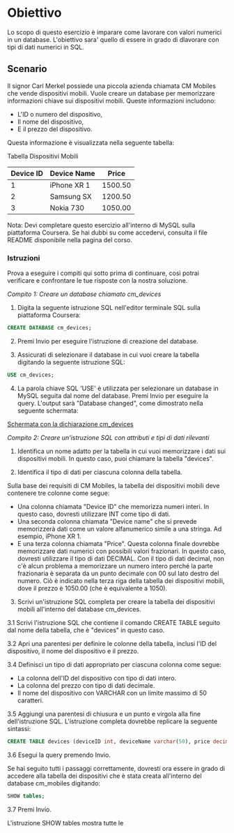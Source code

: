 # Obiettivo

Lo scopo di questo esercizio è imparare come lavorare con valori numerici in un database. L'obiettivo sara' quello di essere in grado di dlavorare con tipi di dati numerici in SQL.

## Scenario

Il signor Carl Merkel possiede una piccola azienda chiamata CM Mobiles che vende dispositivi mobili. Vuole creare un database per memorizzare informazioni chiave sui dispositivi mobili. Queste informazioni includono:
- L'ID o numero del dispositivo,
- Il nome del dispositivo,
- E il prezzo del dispositivo.

Questa informazione è visualizzata nella seguente tabella:

Tabella Dispositivi Mobili

| Device ID | Device Name | Price   |
|-----------|-------------|---------|
| 1         | iPhone XR 1 | 1500.50 |
| 2         | Samsung SX  | 1200.50 |
| 3         | Nokia 730   | 1050.00 |

Nota: Devi completare questo esercizio all'interno di MySQL sulla piattaforma Coursera. Se hai dubbi su come accedervi, consulta il file README disponibile nella pagina del corso.

### Istruzioni

Prova a eseguire i compiti qui sotto prima di continuare, così potrai verificare e confrontare le tue risposte con la nostra soluzione.

*Compito 1: Creare un database chiamato cm_devices*

1. Digita la seguente istruzione SQL nell'editor terminale SQL sulla piattaforma Coursera:

```sql
CREATE DATABASE cm_devices;
```

2. Premi Invio per eseguire l'istruzione di creazione del database.

3. Assicurati di selezionare il database in cui vuoi creare la tabella digitando la seguente istruzione SQL:

```sql
USE cm_devices;
```

4. La parola chiave SQL 'USE' è utilizzata per selezionare un database in MySQL seguita dal nome del database. Premi Invio per eseguire la query. L'output sarà "Database changed", come dimostrato nella seguente schermata:

[Schermata con la dichiarazione cm_devices](URL_dell'immagine)

*Compito 2: Creare un'istruzione SQL con attributi e tipi di dati rilevanti*

1. Identifica un nome adatto per la tabella in cui vuoi memorizzare i dati sui dispositivi mobili. In questo caso, puoi chiamare la tabella "devices".

2. Identifica il tipo di dati per ciascuna colonna della tabella.

Sulla base dei requisiti di CM Mobiles, la tabella dei dispositivi mobili deve contenere tre colonne come segue:

- Una colonna chiamata "Device ID" che memorizza numeri interi. In questo caso, dovresti utilizzare INT come tipo di dati.
- Una seconda colonna chiamata "Device name" che si prevede memorizzerà dati come un valore alfanumerico simile a una stringa. Ad esempio, iPhone XR 1.
- E una terza colonna chiamata "Price". Questa colonna finale dovrebbe memorizzare dati numerici con possibili valori frazionari. In questo caso, dovresti utilizzare il tipo di dati DECIMAL. Con il tipo di dati decimal, non c'è alcun problema a memorizzare un numero intero perché la parte frazionaria è separata da un punto decimale con 00 sul lato destro del numero. Ciò è indicato nella terza riga della tabella dei dispositivi mobili, dove il prezzo è 1050.00 (che è equivalente a 1050).

3. Scrivi un'istruzione SQL completa per creare la tabella dei dispositivi mobili all'interno del database cm_devices.

3.1 Scrivi l'istruzione SQL che contiene il comando CREATE TABLE seguito dal nome della tabella, che è "devices" in questo caso.

3.2 Apri una parentesi per definire le colonne della tabella, inclusi l'ID del dispositivo, il nome del dispositivo e il prezzo.

3.4 Definisci un tipo di dati appropriato per ciascuna colonna come segue:
- La colonna dell'ID del dispositivo con tipo di dati intero.
- La colonna del prezzo con tipo di dati decimale.
- Il nome del dispositivo con VARCHAR con un limite massimo di 50 caratteri.

3.5 Aggiungi una parentesi di chiusura e un punto e virgola alla fine dell'istruzione SQL. L'istruzione completa dovrebbe replicare la seguente sintassi:

```sql
CREATE TABLE devices (deviceID int, deviceName varchar(50), price decimal);
```

3.6 Esegui la query premendo Invio.

Se hai seguito tutti i passaggi correttamente, dovresti ora essere in grado di accedere alla tabella dei dispositivi che è stata creata all'interno del database cm_mobiles digitando:

```sql
SHOW tables;
```

3.7 Premi Invio.

L'istruzione SHOW tables mostra tutte le
